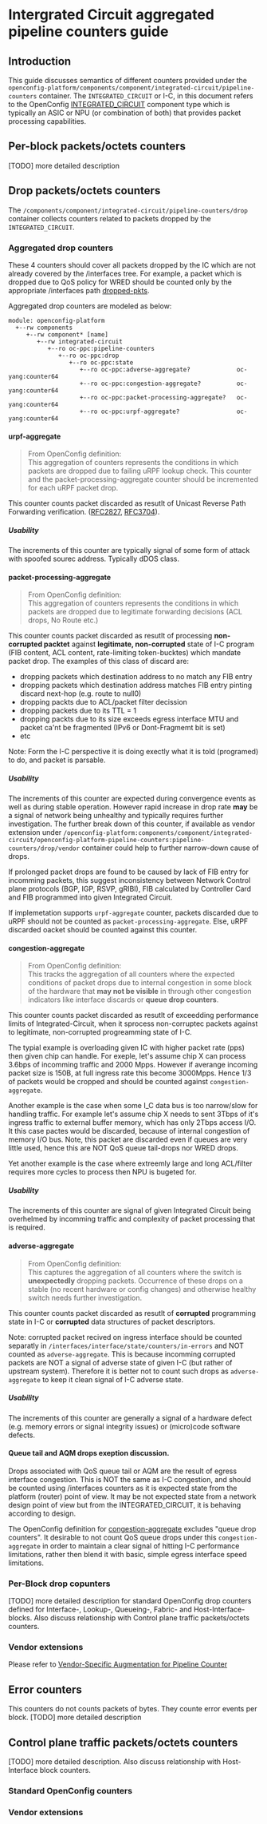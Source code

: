 # Intergrated Circuit aggregated pipeline counters guide
## Introduction
This guide discusses semantics of different counters provided under the
`openconfig-platform/components/component/integrated-circuit/pipeline-counters` container.
The `INTEGRATED_CIRCUIT` or I-C, in this document refers to the OpenConfig [INTEGRATED_CIRCUIT](https://github.com/openconfig/public/blob/5d38d8531ef9c5b998262207eb6dbdae8968f9fe/release/models/platform/openconfig-platform-types.yang#L346) component type which is typically an ASIC or NPU (or combination of both) that provides packet processing capabilities.

## Per-block packets/octets counters
[TODO] more detailed description
## Drop packets/octets counters
The `/components/component/integrated-circuit/pipeline-counters/drop` container collects counters related to packets dropped by the `INTEGRATED_CIRCUIT`.
### Aggregated drop counters
These 4 counters should cover all packets dropped by the IC which are not already covered by the /interfaces tree.   For example, a packet which is dropped due to QoS policy for WRED should be counted only by the appropriate /interfaces path [dropped-pkts](https://github.com/openconfig/public/blob/5d38d8531ef9c5b998262207eb6dbdae8968f9fe/release/models/qos/openconfig-qos-interfaces.yang#L375).    

Aggregated drop counters are modeled as below:
```
module: openconfig-platform
  +--rw components
     +--rw component* [name]
        +--rw integrated-circuit
           +--ro oc-ppc:pipeline-counters
              +--ro oc-ppc:drop
                 +--ro oc-ppc:state
                    +--ro oc-ppc:adverse-aggregate?             oc-yang:counter64
                    +--ro oc-ppc:congestion-aggregate?          oc-yang:counter64
                    +--ro oc-ppc:packet-processing-aggregate?   oc-yang:counter64
                    +--ro oc-ppc:urpf-aggregate?                oc-yang:counter64
```
#### urpf-aggregate
> From OpenConfig definition:\
>This aggregation of counters represents the conditions in which packets are dropped due to failing uRPF lookup check. This counter and the packet-processing-aggregate counter should be incremented for each uRPF packet drop.

This counter counts packet discarded as resutlt of Unicast Reverse Path Forwarding verification. ([RFC2827](https://datatracker.ietf.org/doc/html/rfc2827), [RFC3704](https://datatracker.ietf.org/doc/html/rfc3704)).

##### Usability
The increments of this counter are typically signal of some form of attack with spoofed sourec address. Typically dDOS class.

#### packet-processing-aggregate
> From OpenConfig definition:\
> This aggregation of counters represents the conditions in which packets are dropped due to legitimate forwarding decisions (ACL drops, No Route etc.)

This counter counts packet discarded as resutlt of processing **non-corrupted packtet** against **legitimate, non-corrupted** state of I-C program (FIB content, ACL content, rate-limiting token-bucktes) which mandate packet drop. The examples of this class of discard are:
- dropping packets which destination address to no match any FIB entry
- dropping packets which destination address matches FIB entry pinting discard next-hop (e.g. route to null0)
- dropping packts due to ACL/packet filter decission
- dropping packets due to its TTL = 1
- dropping packts due to its size exceeds egress interface MTU and packet ca'nt be fragmented (IPv6 or Dont-Fragmemt bit is set)
- etc

Note: Form the I-C perspective it is doing exectly what it is told (programed) to do, and packet is parsable.

##### Usability
The increments of this counter are expected during convergence events as well as during stable operation. However rapid increase in drop rate **may** be a signal of network being unhealthy and typically requires further investigation. 
The further break down of this counter, if available as vendor extension under `/openconfig-platform:components/component/integrated-circuit/openconfig-platform-pipeline-counters:pipeline-counters/drop/vendor` container could help to further narrow-down cause of drops. 

If prolonged packet drops are found to be caused by lack of FIB entry for incomming packets, this suggest inconsistency between Network Control plane protocols (BGP, IGP, RSVP, gRIBI), FIB calculated by Controller Card and FIB programmed into given Integrated Circuit.

If implemetation supports `urpf-aggregate` counter, packets discarded due to uRPF should not be counted as `packet-processing-aggregate`. Else, uRPF discarded oacket should be counted against this counter.

#### congestion-aggregate
> From OpenConfig definition:\
>This tracks the aggregation of all counters where the expected conditions of packet drops due to internal congestion in some block of the hardware that **may not be visible** in through other congestion indicators like interface discards or **queue drop counters**.

This counter counts packet discarded as resutlt of exceedding performance limits of Integrated-Circuit, when it sprocess non-corruptec packets against to legitimate, non-corrupted progreamming state of I-C.

The typial example is overloading given IC with higher packet rate (pps) then given chip can handle. For exeple, let's assume chip X can process 3.6bps of incomming traffic and 2000 Mpps. However if averange incoming packet size is 150B, at full ingress rate this become 3000Mpps. Hence 1/3 of packets would be cropped and should be counted against `congestion-aggregate`.

Another example is the case when some I_C data bus is too narrow/slow for handling traffic. For example let's assume chip X needs to sent 3Tbps of it's ingress traffic to external buffer memory, which has only 2Tbps access I/O. It this case pactes would be discarded, because of internal congestion of memory I/O bus. Note, this packet are discarded even if queues are very little used, hence this are NOT QoS queue tail-drops nor WRED drops.

Yet another example is the case where extreemly large and long ACL/filter requires more cycles to process then NPU is bugeted for. 

##### Usability
The increments of this counter are signal of given Integrated Circuit being overhelmed by incomming traffic and complexity of packet processing that is required. 

#### adverse-aggregate
> From OpenConfig definition:\
> This captures the aggregation of all counters where the switch is **unexpectedly** dropping packets. Occurrence of these drops on a stable (no recent hardware or config changes) and otherwise healthy switch needs further investigation.

This counter counts packet discarded as resutlt of **corrupted** programming state in I-C or **corrupted** data structures of packet descriptors.

Note: corrupted packet recived on ingress interface should be counted separatly in `/interfaces/interface/state/counters/in-errors` and NOT counted as `adverse-aggregate`. This is because incomming corrupted packets are NOT a signal of adverse state of given I-C (but rather of upstream system). Therefore it is better not to count such drops as `adverse-aggregate` to keep it clean signal of I-C adverse state.


##### Usability
The increments of this counter are generally a signal of a hardware defect (e.g. memory errors or signal integrity issues) or (micro)code software defects. 

#### Queue tail and AQM drops exeption discussion.
Drops associated with QoS queue tail or AQM are the result of egress interface congestion.   This is NOT the same as I-C congestion, and should be counted using /interfaces counters as it is expected state from the platform (router) point of view. It may be not expected state from a network design point of view but from the INTEGRATED_CIRCUIT, it is behaving according to design.   

The OpenConfig definition for [congestion-aggregate](https://github.com/openconfig/public/blob/5d38d8531ef9c5b998262207eb6dbdae8968f9fe/release/models/platform/openconfig-platform-pipeline-counters.yang#L1096-L1099) excludes "queue drop counters". It desirable to  not count QoS queue drops under this `congestion-aggregate` in order to maintain a clear signal of hitting I-C performance limitations, rather then blend it with basic, simple egress interface speed limitations.

### Per-Block drop copunters
[TODO] more detailed description for standard OpenConfig drop counters defined for Interface-, Lookup-, Queueing-, Fabric-  and Host-Interface- blocks. Also discuss relationship with Control plane traffic packets/octets counters.
### Vendor extensions
Please refer to [Vendor-Specific Augmentation for Pipeline Counter](vendor_counter_guide.md)
## Error counters
This counters do not counts packets of bytes. They counte error events per block.
[TODO] more detailed description
## Control plane traffic packets/octets counters
[TODO] more detailed description. Also discuss relationship with Host-Interface block counters.
### Standard OpenConfig counters
### Vendor extensions
